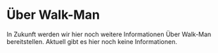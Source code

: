 # Über Walk-Man

In Zukunft werden wir hier noch weitere Informationen Über Walk-Man bereitstellen.
Aktuell gibt es hier noch keine Informationen.